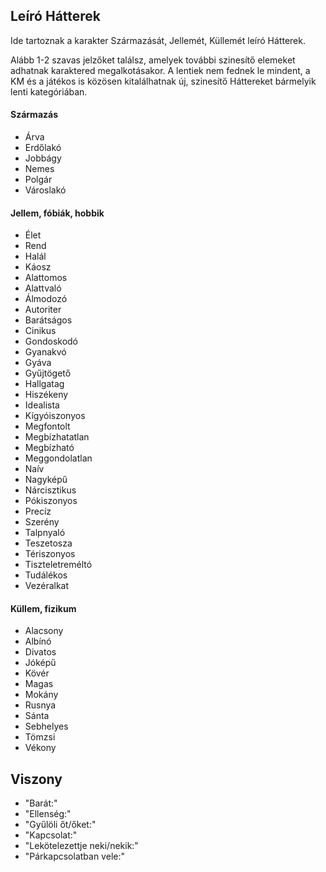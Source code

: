 ##  Leíró Hátterek

Ide tartoznak a karakter Származását, Jellemét, Küllemét leíró Hátterek.

<!-- tag: szarmazas__jellem__kullem__hatter -->

Alább 1-2 szavas jelzőket találsz, amelyek további szinesítő elemeket adhatnak karaktered megalkotásakor. A lentiek nem fednek le mindent, a KM és a játékos is közösen kitalálhatnak új, szinesítő Háttereket bármelyik lenti kategóriában.

#### Származás

- Árva
- Erdőlakó
- Jobbágy
- Nemes
- Polgár
- Városlakó

#### Jellem, fóbiák, hobbik

- Élet
- Rend
- Halál
- Káosz
- Alattomos
- Alattvaló
- Álmodozó
- Autoriter
- Barátságos
- Cinikus
- Gondoskodó
- Gyanakvó
- Gyáva
- Gyűjtögető
- Hallgatag
- Hiszékeny
- Idealista
- Kígyóiszonyos
- Megfontolt
- Megbízhatatlan
- Megbízható
- Meggondolatlan
- Naív
- Nagyképű
- Nárcisztikus
- Pókiszonyos
- Precíz
- Szerény
- Talpnyaló
- Teszetosza
- Tériszonyos
- Tiszteletreméltó
- Tudálékos
- Vezéralkat

#### Küllem, fizikum

- Alacsony
- Albínó
- Divatos
- Jóképű
- Kövér
- Magas
- Mokány
- Rusnya
- Sánta
- Sebhelyes
- Tömzsi
- Vékony

## Viszony

- "Barát:"
- "Ellenség:"
- "Gyűlöli őt/őket:"
- "Kapcsolat:"
- "Lekötelezettje neki/nekik:"
- "Párkapcsolatban vele:"
